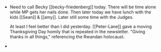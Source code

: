 - Need to call Becky [[becky-friedenberg]] today. There will be time alone while MP gets her nails done. Then later today we have lunch with the kids [[Sean]] & [[amy]]. Later still some time with the Judges.
  
  At least I feel better than I did yesterday. [[Peter-Lane]] gave a moving Thanksgiving Day homily that is repeated in the newsletter. "Giving thanks in all things," referencing the Rwandan holocaust.
-